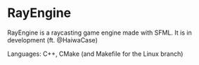 # RayEngine
RayEngine is a raycasting game engine made with SFML.
It is in development (ft. @HaiwaCase)

Languages: C++, CMake (and Makefile for the Linux branch)
